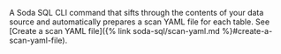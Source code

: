 A Soda SQL CLI command that sifts through the contents of your data source and automatically prepares a scan YAML file for each table. See [Create a scan YAML file]({% link soda-sql/scan-yaml.md %}#create-a-scan-yaml-file).
